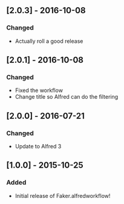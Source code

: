 ## [2.0.3] - 2016-10-08
### Changed
- Actually roll a good release

## [2.0.1] - 2016-10-08
### Changed
- Fixed the workflow
- Change title so Alfred can do the filtering

## [2.0.0] - 2016-07-21
### Changed
- Update to Alfred 3

## [1.0.0] - 2015-10-25
### Added
- Initial release of Faker.alfredworkflow!
